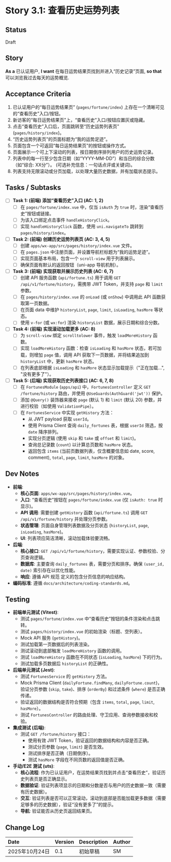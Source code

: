 # Story 3.1: 查看历史运势列表

## Status

Draft

## Story

**As a** 已认证用户,
**I want** 在每日运势结果页找到并进入“历史记录”页面,
**so that** 可以浏览我过去每天的运势概览.

## Acceptance Criteria

1.  已认证用户的“每日运势结果页” (`pages/fortune/index`) 上存在一个清晰可见的“查看历史”入口/按钮。
2.  新访客的“每日运势结果页”上，“查看历史”入口/按钮应置灰或隐藏。
3.  点击“查看历史”入口后，页面跳转至“历史运势列表页” (`pages/history/index`)。
4.  “历史运势列表页”的页面标题为“我的运势足迹”。
5.  页面包含一个可返回“每日运势结果页”的按钮或操作方式。
6.  页面展示一个可上下滚动的列表，按日期倒序排列用户的历史运势记录。
7.  列表中的每一行至少包含日期（如“YYYY-MM-DD”）和当日的综合分数（如“综合: XX分”）。 (可选补充信息：一句话点评或关键词)。
8.  列表支持无限滚动或分页加载，以处理大量历史数据，并有加载状态提示。

## Tasks / Subtasks

- [ ] **Task 1: (前端) 添加“查看历史”入口 (AC: 1, 2)**
  - [ ] 在 `pages/fortune/index.vue` 中，仅当 `isAuth` 为 `true` 时，渲染“查看历史”按钮或链接。
  - [ ] 为该入口绑定点击事件 `handleHistoryClick`。
  - [ ] 实现 `handleHistoryClick` 函数，使用 `uni.navigateTo` 跳转到 `pages/history/index`。
- [ ] **Task 2: (前端) 创建历史运势列表页 (AC: 3, 4, 5)**
  - [ ] 创建 `apps/wx-app/src/pages/history/index.vue` 文件。
  - [ ] 在 `pages.json` 中注册页面，并设置导航栏标题为“我的运势足迹”。
  - [ ] 实现页面基本布局，包含一个 `scroll-view` 用于列表展示。
  - [ ] 确保页面有默认的返回按钮（uni-app 导航机制）。
- [ ] **Task 3: (前端) 实现获取并展示历史列表 (AC: 6, 7)**
  - [ ] 创建 API 服务函数 (`api/fortune.ts`) 用于调用 `GET /api/v1/fortune/history`，需携带 JWT Token，并支持 `page` 和 `limit` 参数。
  - [ ] 在 `pages/history/index.vue` 的 `onLoad` (或 `onShow`) 中调用此 API 函数获取第一页数据。
  - [ ] 在页面 data 中维护 `historyList`, `page`, `limit`, `isLoading`, `hasMore` 等状态。
  - [ ] 使用 `v-for` (或 `wx:for`) 渲染 `historyList` 数据，展示日期和综合分数。
- [ ] **Task 4: (前端) 实现滚动加载更多 (AC: 8)**
  - [ ] 为 `scroll-view` 绑定 `scrolltolower` 事件，触发 `loadMoreHistory` 函数。
  - [ ] 实现 `loadMoreHistory` 函数：检查 `isLoading` 和 `hasMore` 状态，若可加载，则增加 `page` 值，调用 API 获取下一页数据，并将结果追加到 `historyList` 中，更新 `hasMore` 状态。
  - [ ] 在列表底部根据 `isLoading` 和 `hasMore` 状态显示加载提示（"正在加载...", "没有更多了"）。
- [ ] **Task 5: (后端) 实现获取历史列表接口 (AC: 6, 7, 8)**
  - [ ] 在 `FortunesModule` (`apps/api`) 中，`FortunesController` 定义 `GET /fortune/history` 路由，并使用 `@UseGuards(AuthGuard('jwt'))` 保护。
  - [ ] 添加 `@Query()` 装饰器来接收 `page` (默认 1) 和 `limit` (默认 20) 参数，并进行校验（如使用 `ValidationPipe`）。
  - [ ] 在 `FortunesService` 中实现 `getHistory` 方法：
    - 从 JWT payload 获取 `userId`。
    - 使用 Prisma Client 查询 `daily_fortunes` 表，根据 `userId` 筛选，按 `date` 降序排列。
    - 实现分页逻辑 (使用 `skip` 和 `take` 或 `offset` 和 `limit`)。
    - 查询总记录数 (`count`) 以计算总页数和 `hasMore` 状态。
    - 返回包含 `items` (当前页数据列表，仅含概要信息如 date, score, comment), `total`, `page`, `limit`, `hasMore` 的对象。

## Dev Notes

- **前端**:
  - **核心页面**: `apps/wx-app/src/pages/history/index.vue`。
  - **入口**: “查看历史”按钮在 `pages/fortune/index.vue` (仅 `isAuth: true` 时显示)。
  - **API 调用**: 需要创建 `getHistory` 函数 (`api/fortune.ts`) 调用 `GET /api/v1/fortune/history` 并处理分页参数。
  - **状态管理**: 页面自身管理列表数据及分页状态 (`historyList`, `page`, `isLoading`, `hasMore`)。
  - **UI**: 列表项应简洁清晰，滚动加载体验要流畅。
- **后端**:
  - **核心接口**: `GET /api/v1/fortune/history`，需要实现认证、参数校验、分页查询逻辑。
  - **数据库**: 主要查询 `daily_fortunes` 表，需要分页和排序。确保 `(user_id, date)` 索引存在以优化性能。
  - **响应**: 遵循 API 规范 定义的包含分页信息的响应结构。
- **编码标准**: 遵循 `docs/architecture/coding-standards.md`。

## Testing

- **前端单元测试 (Vitest)**:
  - 测试 `pages/fortune/index.vue` 中“查看历史”按钮的条件渲染和点击跳转。
  - 测试 `pages/history/index.vue` 的初始渲染（标题、空列表）。
  - Mock API 服务 (`getHistory`)。
  - 测试加载第一页数据后的列表渲染。
  - 测试滚动到底部触发 `loadMoreHistory` 函数的调用。
  - 测试 `loadMoreHistory` 函数在不同状态 (`isLoading`, `hasMore`) 下的行为。
  - 测试加载多页数据后 `historyList` 的正确性。
- **后端单元测试 (Jest)**:
  - 测试 `FortunesService` 的 `getHistory` 方法。
  - Mock Prisma Client (`dailyFortune.findMany`, `dailyFortune.count`)，验证分页参数 (`skip`, `take`)、排序 (`orderBy`) 和过滤条件 (`where`) 是否正确传递。
  - 验证返回的数据结构是否符合预期（包含 `items`, `total`, `page`, `limit`, `hasMore`）。
  - 测试 `FortunesController` 的路由处理、守卫应用、查询参数接收和校验。
- **集成测试 (后端)**:
  - 测试 `GET /fortune/history` 接口：
    - 使用有效 JWT Token，验证返回的数据结构和内容是否正确。
    - 测试分页参数 (`page`, `limit`) 是否生效。
    - 测试排序是否正确（日期倒序）。
    - 测试 `hasMore` 字段在不同页数的返回值是否正确。
- **手动/E2E 测试 (uts)**:
  - **核心流程**: 作为已认证用户，在运势结果页找到并点击“查看历史”，验证历史列表页是否正确显示。
  - **数据验证**: 验证列表项显示的日期和分数是否与用户的历史数据一致（需要有历史数据）。
  - **交互**: 验证列表是否可以正常滚动，滚动到底部是否能加载更多数据（需要足够多的历史数据），验证“没有更多了”的提示。
  - **导航**: 验证能否从历史页返回结果页。

## Change Log

| Date           | Version | Description | Author |
| :------------- | :------ | :---------- | :----- |
| 2025年10月24日 | 0.1     | 初始草稿    | SM     |
